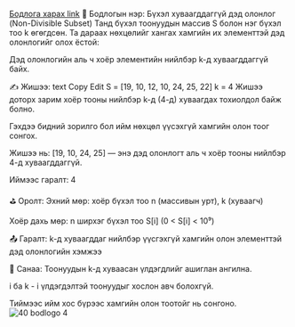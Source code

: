 <a href="https://www.hackerrank.com/challenges/non-divisible-subset/problem?isFullScreen=true">Бодлога харах link</a>
🧮 Бодлогын нэр: Бүхэл хуваагддаггүй дэд олонлог (Non-Divisible Subset)
Танд бүхэл тоонуудын массив S болон нэг бүхэл тоо k өгөгдсөн. Та дараах нөхцөлийг хангах хамгийн их элементтэй дэд олонлогийг олох ёстой:

Дэд олонлогийн аль ч хоёр элементийн нийлбэр k-д хуваагддаггүй байх.

✍️ Жишээ:
text
Copy
Edit
S = [19, 10, 12, 10, 24, 25, 22]
k = 4
Жишээ доторх зарим хоёр тооны нийлбэр k-д (4-д) хуваагдах тохиолдол байж болно.

Гэхдээ бидний зорилго бол ийм нөхцөл үүсэхгүй хамгийн олон тоог сонгох.

Жишээ нь: [19, 10, 24, 25] — энэ дэд олонлогт аль ч хоёр тооны нийлбэр 4-д хуваагддаггүй.

Иймээс гаралт: 4

⛳ Оролт:
Эхний мөр: хоёр бүхэл тоо n (массивын урт), k (хуваагч)

Хоёр дахь мөр: n ширхэг бүхэл тоо S[i] (0 < S[i] < 10⁹)

📤 Гаралт:
k-д хуваагддаг нийлбэр үүсгэхгүй хамгийн олон элементтэй дэд олонлогийн хэмжээ

🧠 Санаа:
Тоонуудын k-д хуваасан үлдэгдлийг ашиглан ангилна.

i ба k - i үлдэгдэлтэй тоонуудыг хослон авч болохгүй.

Тиймээс ийм хос бүрээс хамгийн олон тоотойг нь сонгоно.
![40 bodlogo 4](https://github.com/user-attachments/assets/9cfa69c7-f7bd-449a-802f-4553a384e365)

